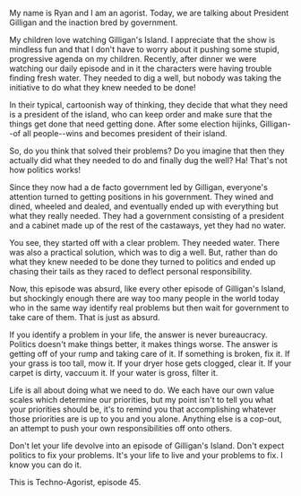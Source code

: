 My name is Ryan and I am an agorist. Today, we are talking about President Gilligan and the inaction bred by government.

My children love watching Gilligan's Island. I appreciate that the show is mindless fun and that I don't have to worry about it pushing some stupid, progressive agenda on my children. Recently, after dinner we were watching our daily episode and in it the characters were having trouble finding fresh water. They needed to dig a well, but nobody was taking the initiative to do what they knew needed to be done!

In their typical, cartoonish way of thinking, they decide that what they need is a president of the island, who can keep order and make sure that the things get done that need getting done. After some election hijinks, Gilligan--of all people--wins and becomes president of their island.

So, do you think that solved their problems? Do you imagine that then they actually did what they needed to do and finally dug the well? Ha! That's not how politics works!

Since they now had a de facto government led by Gilligan, everyone's attention turned to getting positions in his government. They wined and dined, wheeled and dealed, and eventually ended up with everything but what they really needed. They had a government consisting of a president and a cabinet made up of the rest of the castaways, yet they had no water.

You see, they started off with a clear problem. They needed water. There was also a practical solution, which was to dig a well. But, rather than do what they knew needed to be done they turned to politics and ended up chasing their tails as they raced to deflect personal responsibility.

Now, this episode was absurd, like every other episode of Gilligan's Island, but shockingly enough there are way too many people in the world today who in the same way identify real problems but then wait for government to take care of them. That is just as absurd.

If you identify a problem in your life, the answer is never bureaucracy. Politics doesn't make things better, it makes things worse. The answer is getting off of your rump and taking care of it. If something is broken, fix it. If your grass is too tall, mow it. If your dryer hose gets clogged, clear it. If your carpet is dirty, vaccuum it. If your water is gross, filter it.

Life is all about doing what we need to do. We each have our own value scales which determine our priorities, but my point isn't to tell you what your priorities should be, it's to remind you that accomplishing whatever those priorities are is up to you and you alone. Anything else is a cop-out, an attempt to push your own responsibilities off onto others.

Don't let your life devolve into an episode of Gilligan's Island. Don't expect politics to fix your problems. It's your life to live and your problems to fix. I know you can do it.

This is Techno-Agorist, episode 45.

